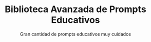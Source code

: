 ---
title: Biblioteca Avanzada de Prompts Educativos
subtitle: Gran cantidad de prompts educativos muy cuidados
summary: "Gran cantidad de prompts educativos muy cuidados."
tags:
- IA
categories:
weight: 40

image:
  preview_only: true

_build:
  render: never

# Optional external URL for project (replaces project detail page).
external_link: "https://eduprompts.tiddlyhost.com"
---